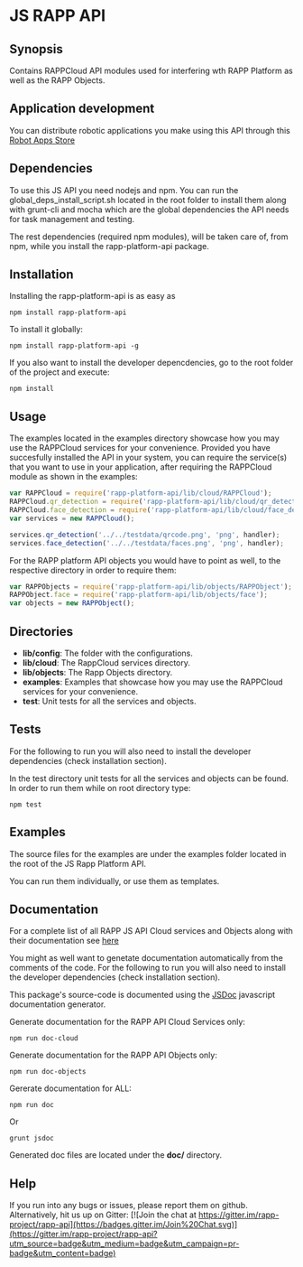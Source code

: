 # JS RAPP API

## Synopsis

Contains RAPPCloud API modules used for interfering wth RAPP Platform as well as the RAPP Objects.

## Application development

You can distribute robotic applications you make using this API through this [Robot Apps Store](https://rapp.cloud/)

## Dependencies

To use this JS API you need nodejs and npm.
You can run the global_deps_install_script.sh located in the root folder to install them along with grunt-cli and mocha which are the global dependencies the API needs for task management and testing.

The rest dependencies (required npm modules), will be taken care of, from npm, while you install the rapp-platform-api package.

## Installation

Installing the rapp-platform-api is as easy as 

```shell
npm install rapp-platform-api
```

To install it globally:

```shell
npm install rapp-platform-api -g
```

If you also want to install the developer depencdencies, go to the root folder of the project and execute:

```shell
npm install
```

## Usage

The examples located in the examples directory showcase how you may use the RAPPCloud services for your convenience.
Provided you have succesfully installed the API in your system, you can require the service(s) that you want to use in your application, after requiring the RAPPCloud module as shown in the examples:

```js
var RAPPCloud = require('rapp-platform-api/lib/cloud/RAPPCloud');
RAPPCloud.qr_detection = require('rapp-platform-api/lib/cloud/qr_detection');
RAPPCloud.face_detection = require('rapp-platform-api/lib/cloud/face_detection'); 
var services = new RAPPCloud();

services.qr_detection('../../testdata/qrcode.png', 'png', handler);
services.face_detection('../../testdata/faces.png', 'png', handler);
```

For the RAPP platform API objects you would have to point as well, to the respective directory in order to require them:

```js
var RAPPObjects = require('rapp-platform-api/lib/objects/RAPPObject');
RAPPObject.face = require('rapp-platform-api/lib/objects/face');
var objects = new RAPPObject();
```

## Directories

- **lib/config**: The folder with the configurations. 
- **lib/cloud**: The RappCloud services directory.
- **lib/objects**: The Rapp Objects directory.
- **examples**: Examples that showcase how you may use the RAPPCloud services for your convenience.
- **test**: Unit tests for all the services and objects.

## Tests

For the following to run you will also need to install the developer dependencies (check installation section).

In the test directory unit tests for all the services and objects can be found. In order to run them while on root directory type:

```shell
npm test
```

## Examples

The source files for the examples are under the examples folder located in the root of the JS Rapp Platform API.

You can run them individually, or use them as templates.

## Documentation

For a complete list of all RAPP JS API Cloud services and Objects along with their documentation see [here](https://github.com/rapp-project/rapp-api/tree/js/js/lib/README.md)

You might as well want to genetate documentation automatically from the comments of the code.
For the following to run you will also need to install the developer dependencies (check installation section).

This package's source-code is documented using the [JSDoc](https://github.com/jsdoc3/jsdoc) javascript documentation generator.

Generate documentation for the RAPP API Cloud Services only:


```shell
npm run doc-cloud
```

Generate documentation for the RAPP API Objects only:

```shell
npm run doc-objects
```

Gererate documentation for ALL:

```shell
npm run doc
```

Or

```shell
grunt jsdoc
```

Generated doc files are located under the **doc/** directory.

## Help

If you run into any bugs or issues, please report them on github. 
Alternatively, hit us up on Gitter: [![Join the chat at https://gitter.im/rapp-project/rapp-api](https://badges.gitter.im/Join%20Chat.svg)](https://gitter.im/rapp-project/rapp-api?utm_source=badge&utm_medium=badge&utm_campaign=pr-badge&utm_content=badge)

